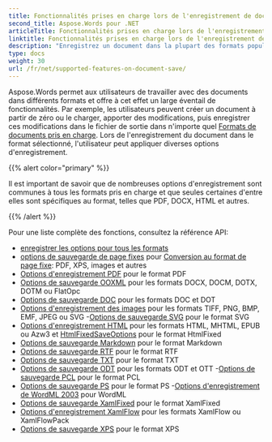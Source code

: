 ```yaml
---
title: Fonctionnalités prises en charge lors de l'enregistrement de documents
second_title: Aspose.Words pour .NET
articleTitle: Fonctionnalités prises en charge lors de l'enregistrement de documents
linktitle: Fonctionnalités prises en charge lors de l'enregistrement de documents
description: "Enregistrez un document dans la plupart des formats populaires et prend en charge de nombreuses fonctionnalités Microsoft Word à l'aide de C#."
type: docs
weight: 30
url: /fr/net/supported-features-on-document-save/
---
```


Aspose.Words permet aux utilisateurs de travailler avec des documents dans différents formats et offre à cet effet un large éventail de fonctionnalités. Par exemple, les utilisateurs peuvent créer un document à partir de zéro ou le charger, apporter des modifications, puis enregistrer ces modifications dans le fichier de sortie dans n'importe quel [Formats de documents pris en charge](/words/fr/net/supported-document-formats/). Lors de l'enregistrement du document dans le format sélectionné, l'utilisateur peut appliquer diverses options d'enregistrement.

{{% alert color="primary" %}}

Il est important de savoir que de nombreuses options d'enregistrement sont communes à tous les formats pris en charge et que seules certaines d'entre elles sont spécifiques au format, telles que PDF, DOCX, HTML et autres.

{{% /alert %}}

Pour une liste complète des fonctions, consultez la référence API:

- [enregistrer les options pour tous les formats](https://reference.aspose.com/words/fr/net/aspose.words.saving/)
- [options de sauvegarde de page fixes](https://reference.aspose.com/words/fr/net/aspose.words.saving/fixedpagesaveoptions/) pour [Conversion au format de page fixe](/words/fr/net/converting-to-fixed-page-format/): PDF, XPS, images et autres
- [Options d'enregistrement PDF](https://reference.aspose.com/words/fr/net/aspose.words.saving/pdfsaveoptions/) pour le format PDF
- [Options de sauvegarde OOXML](https://reference.aspose.com/words/fr/net/aspose.words.saving/ooxmlsaveoptions/) pour les formats DOCX, DOCM, DOTX, DOTM ou FlatOpc
- [Options de sauvegarde DOC](https://reference.aspose.com/words/fr/net/aspose.words.saving/docsaveoptions/) pour les formats DOC et DOT
- [Options d'enregistrement des images](https://reference.aspose.com/words/fr/net/aspose.words.saving/imagesaveoptions/) pour les formats TIFF, PNG, BMP, EMF, JPEG ou SVG
-[Options de sauvegarde SVG](https://reference.aspose.com/words/fr/net/aspose.words.saving/svgsaveoptions/) pour le format SVG
- [Options d'enregistrement HTML](https://reference.aspose.com/words/fr/net/aspose.words.saving/htmlsaveoptions/) pour les formats HTML, MHTML, EPUB ou Azw3 et [HtmlFixedSaveOptions](https://reference.aspose.com/words/fr/net/aspose.words.saving/htmlfixedsaveoptions/) pour le format HtmlFixed
- [Options de sauvegarde Markdown](https://reference.aspose.com/words/fr/net/aspose.words.saving/markdownsaveoptions/) pour le format Markdown
- [Options de sauvegarde RTF](https://reference.aspose.com/words/fr/net/aspose.words.saving/rtfsaveoptions/) pour le format RTF
- [Options de sauvegarde TXT](https://reference.aspose.com/words/fr/net/aspose.words.saving/txtsaveoptions/) pour le format TXT
- [Options de sauvegarde ODT](https://reference.aspose.com/words/fr/net/aspose.words.saving/odtsaveoptions/) pour les formats ODT et OTT
-[Options de sauvegarde PCL](https://reference.aspose.com/words/fr/net/aspose.words.saving/pclsaveoptions/) pour le format PCL
- [Options de sauvegarde PS](https://reference.aspose.com/words/fr/net/aspose.words.saving/pssaveoptions/) pour le format PS
-[Options d'enregistrement de WordML 2003](https://reference.aspose.com/words/fr/net/aspose.words.saving/wordml2003saveoptions/) pour WordML
- [Options de sauvegarde XamlFixed](https://reference.aspose.com/words/fr/net/aspose.words.saving/xamlfixedsaveoptions/) pour le format XamlFixed
- [Options d'enregistrement XamlFlow](https://reference.aspose.com/words/fr/net/aspose.words.saving/xamlflowsaveoptions/) pour les formats XamlFlow ou XamlFlowPack
- [Options de sauvegarde XPS](https://reference.aspose.com/words/fr/net/aspose.words.saving/xpssaveoptions/) pour le format XPS